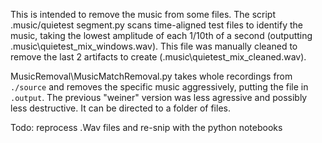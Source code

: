 This is intended to remove the music from some files. 
The script .music/quietest segment.py scans time-aligned test files to identify the music, taking the lowest amplitude of each 1/10th of a second (outputting .music\quietest_mix_windows.wav). This file was manually cleaned to remove the last 2 artifacts to create (.music\quietest_mix_cleaned.wav).

MusicRemoval\MusicMatchRemoval.py takes whole recordings from `./source` and removes the specific music aggressively, putting the file in `.output`. 
The previous "weiner" version was less agressive and possibly less destructive.
It can be directed to a folder of files. 

Todo: reprocess .Wav files and re-snip with the python notebooks 

